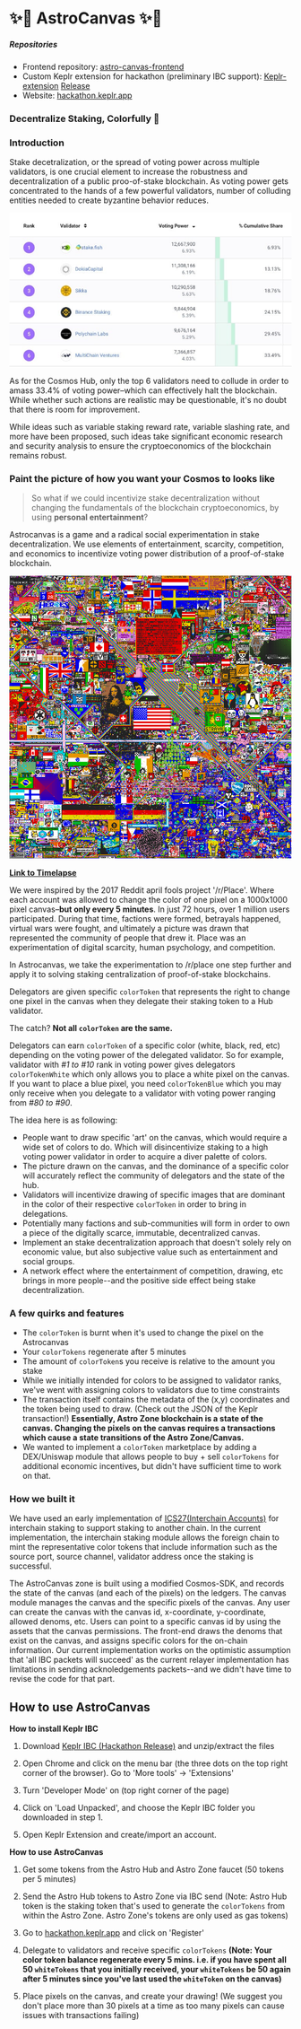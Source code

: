 # ✨🎨 AstroCanvas ✨🎨

##### Repositories
* Frontend repository: [astro-canvas-frontend](https://github.com/chainapsis/astro-canvas-frontend)
* Custom Keplr extension for hackathon (preliminary IBC support): [Keplr-extension](https://github.com/chainapsis/keplr-extension/tree/hackaton) [Release](https://github.com/chainapsis/keplr-extension/releases/tag/v0.6.0-hackathon)  
* Website: [hackathon.keplr.app](https://hackathon.keplr.app/)  

### Decentralize Staking, Colorfully 🌈

### Introduction

Stake decetralization, or the spread of voting power across multiple validators, is one crucial element to increase the robustness and decentralization of a public proo-of-stake blockchain. As voting power gets concentrated to the hands of a few powerful validators, number of colluding entities needed to create byzantine behavior reduces.

![top-6-validators](img/hub-validators.jpeg)

As for the Cosmos Hub, only the top 6 validators need to collude in order to amass 33.4% of voting power–which can effectively halt the blockchain. While whether such actions are realistic may be questionable, it's no doubt that there is room for improvement.

While ideas such as variable staking reward rate, variable slashing rate, and more have been proposed, such ideas take significant economic research and security analysis to ensure the cryptoeconomics of the blockchain remains robust.

### Paint the picture of how you want **your** Cosmos to looks like

> So what if we could incentivize stake decentralization without changing the fundamentals of the blockchain cryptoeconomics, by using  **personal entertainment**?

Astrocanvas is a game and a radical social experimentation in stake decentralization. We use elements of entertainment, scarcity, competition, and economics to incentivize voting power distribution of a proof-of-stake blockchain.

![place-reddit](img/place-reddit.png)

**[Link to Timelapse](https://www.youtube.com/watch?reload=9&v=XnRCZK3KjUY)**

We were inspired by the 2017 Reddit april fools project '/r/Place'. Where each account was allowed to change the color of one pixel on a 1000x1000 pixel canvas–**but only every 5 minutes**. In just 72 hours, over 1 million users participated. During that time, factions were formed, betrayals happened, virtual wars were fought, and ultimately a picture was drawn that represented the community of people that drew it. Place was an experimentation of digital scarcity, human psychology, and competition.

In Astrocanvas, we take the experimentation to /r/place one step further and apply it to solving staking centralization of proof-of-stake blockchains.

Delegators are given specific `colorToken` that represents the right to change one pixel in the canvas when they delegate their staking token to a Hub validator. 

The catch? **Not all `colorToken` are the same.**

Delegators can earn `colorToken` of a specific color (white, black, red, etc) depending on the voting power of the delegated validator. So for example, validator with *#1 to #10* rank in voting power gives delegators `colorTokenWhite` which only allows you to place a white pixel on the canvas. If you want to place a blue pixel, you need `colorTokenBlue` which you may only receive when you delegate to a validator with voting power ranging from *#80 to #90*.

The idea here is as following:
* People want to draw specific 'art' on the canvas, which would require a wide set of colors to do. Which will disincentivize staking to a high voting power validator in order to acquire a diver palette of colors.
* The picture drawn on the canvas, and the dominance of a specific color will accurately reflect the community of delegators and the state of the hub.
* Validators will incentivize drawing of specific images that are dominant in the color of their respective `colorToken` in order to bring in delegations.
* Potentially many factions and sub-communities will form in order to own a piece of the digitally scarce, immutable, decentralized canvas.
* Implement an stake decentralization approach that doesn't solely rely on economic value, but also subjective value such as entertainment and social groups.
* A network effect where the entertainment of competition, drawing, etc brings in more people--and the positive side effect being stake decentralization.

### A few quirks and features

* The `colorToken` is burnt when it's used to change the pixel on the Astrocanvas
* Your `colorTokens` regenerate after 5 minutes
* The amount of `colorToken`s you receive is relative to the amount you stake
* While we initially intended for colors to be assigned to validator ranks, we've went with assigning colors to validators due to time constraints
* The transaction itself contains the metadata of the (x,y) coordinates and the token being used to draw. (Check out the JSON of the Keplr transaction!) **Essentially, Astro Zone blockchain is a state of the canvas. Changing the pixels on the canvas requires a transactions which cause a state transitions of the Astro Zone/Canvas.**
* We wanted to implement a `colorToken` marketplace by adding a DEX/Uniswap module that allows people to buy + sell `colorTokens` for additional economic incentives, but didn't have sufficient time to work on that.

### How we built it

We have used an early implementation of [ICS27(Interchain Accounts)](https://github.com/cosmos/ics/tree/master/spec/ics-027-interchain-accounts) for interchain staking to support staking to another chain. In the current implementation, the interchain staking module allows the foreign chain to mint the representative color tokens that include information such as the source port, source channel, validator address once the staking is successful.

The AstroCanvas zone is built using a modified Cosmos-SDK, and records the state of the canvas (and each of the pixels) on the ledgers. The canvas module manages the canvas and the specific pixels of the canvas. Any user can create the canvas with the canvas id, x-coordinate, y-coordinate, allowed denoms, etc. Users can point to a specific canvas id by using the assets that the canvas permissions. The front-end draws the denoms that exist on the canvas, and assigns specific colors for the on-chain information. Our current implementation works on the optimistic assumption that 'all IBC packets will succeed' as the current relayer implementation has limitations in sending acknoledgements packets--and we didn't have time to revise the code for that part.

## How to use AstroCanvas

**How to install Keplr IBC**

1. Download [Keplr IBC (Hackathon Release)](https://github.com/chainapsis/keplr-extension/releases/tag/v0.6.0-hackathon) and unzip/extract the files

2. Open Chrome and click on the menu bar (the three dots on the top right corner of the browser). Go to 'More tools' -> 'Extensions'

3. Turn 'Developer Mode' on (top right corner of the page)

4. Click on 'Load Unpacked', and choose the Keplr IBC folder you downloaded in step 1.

5. Open Keplr Extension and create/import an account.

**How to use AstroCanvas**

1. Get some tokens from the Astro Hub and Astro Zone faucet (50 tokens per 5 minutes)

2. Send the Astro Hub tokens to Astro Zone via IBC send (Note: Astro Hub token is the staking token that's used to generate the `colorTokens` from within the Astro Zone. Astro Zone's tokens are only used as gas tokens)

3. Go to [hackathon.keplr.app](https://hackathon.keplr.app) and click on 'Register'

4. Delegate to validators and receive specific `colorTokens` __(Note: Your color token balance regenerate every 5 mins. i.e. if you have spent all 50 `whiteTokens` that you initially received, your `whiteTokens` be 50 again after 5 minutes since you've last used the `whiteToken` on the canvas)__

5. Place pixels on the canvas, and create your drawing! (We suggest you don't place more than 30 pixels at a time as too many pixels can cause issues with transactions failing)
